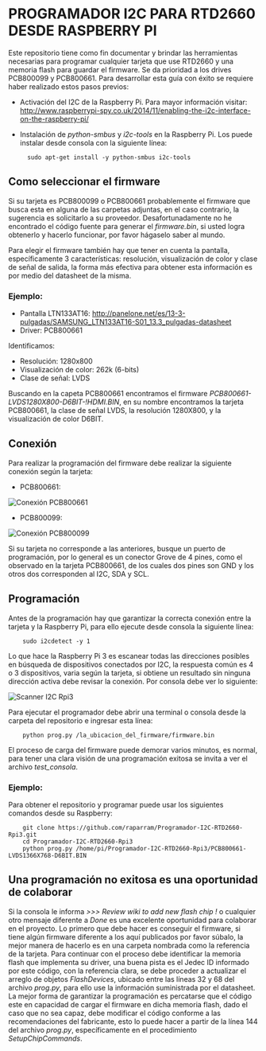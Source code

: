 # PROGRAMADOR I2C PARA RTD2660 DESDE RASPBERRY PI
Este repositorio tiene como fin documentar y brindar las herramientas necesarias para programar cualquier tarjeta que use RTD2660 y una memoria flash para guardar el firmware. Se da prioridad a los drives PCB800099 y PCB800661. Para desarrollar esta guía con éxito se requiere haber realizado estos pasos previos:

* Activación del I2C de la Raspberry Pi. Para mayor información visitar: http://www.raspberrypi-spy.co.uk/2014/11/enabling-the-i2c-interface-on-the-raspberry-pi/

* Instalación de *python-smbus* y *i2c-tools* en la Raspberry Pi. Los puede instalar desde consola con la siguiente línea:
                  
        sudo apt-get install -y python-smbus i2c-tools

## Como seleccionar el firmware
Si su tarjeta es PCB800099 o PCB800661 probablemente el firmware que busca esta en alguna de las carpetas adjuntas, en el caso contrario, la sugerencia es solicitarlo a su proveedor. Desafortunadamente no he encontrado el código fuente para generar el *firmware.bin*, si usted logra obtenerlo y hacerlo funcionar, por favor hágaselo saber al mundo.

Para elegir el firmware también hay que tener en cuenta la pantalla, específicamente 3 características: resolución, visualización de color y clase de señal de salida, la forma más efectiva para obtener esta información es por medio del datasheet de la misma.

### Ejemplo:
* Pantalla LTN133AT16: http://panelone.net/es/13-3-pulgadas/SAMSUNG_LTN133AT16-S01_13.3_pulgadas-datasheet
* Driver: PCB800661

Identificamos:
* Resolución: 1280x800
* Visualización de color: 262k (6-bits)
* Clase de señal: LVDS

Buscando en la capeta PCB800661 encontramos el firmware *PCB800661-LVDS1280X800-D6BIT-!HDMI.BIN*, en su nombre encontramos la tarjeta PCB800661, la clase de señal LVDS, la resolución 1280X800, y la visualización de color D6BIT.

## Conexión 
Para realizar la programación del firmware debe realizar la siguiente conexión según la tarjeta:

* PCB800661:

![Conexión PCB800661](http://fotos.subefotos.com/d37b84e64cd67339c8d47c0f1d33d8cao.jpg)

* PCB800099:

![Conexión PCB800099](https://fotos.subefotos.com/5064c26c82d775459a9efa73a730a35do.png)

Si su tarjeta no corresponde a las anteriores, busque un puerto de programación, por lo general es un conector Grove de 4 pines, como el observado en la tarjeta PCB800661, de los cuales dos pines son GND y los otros dos corresponden al I2C, SDA y SCL.

## Programación
Antes de la programación hay que garantizar la correcta conexión entre la tarjeta y la Raspberry Pi, para ello ejecute desde consola la siguiente línea:

        sudo i2cdetect -y 1
        
Lo que hace la Raspberry Pi 3 es escanear todas las direcciones posibles en búsqueda de dispositivos conectados por I2C, la respuesta común es 4 o 3 dispositivos, varia según la tarjeta, si obtiene un resultado sin ninguna dirección activa debe revisar la conexión. Por consola debe ver lo siguiente:

![Scanner I2C Rpi3](https://fotos.subefotos.com/6994d725f236ee50a16930f3206dc05co.png)

Para ejecutar el programador debe abrir una terminal o consola desde la carpeta del repositorio e ingresar esta línea:

        python prog.py /la_ubicacion_del_firmware/firmware.bin

El proceso de carga del firmware puede demorar varios minutos, es normal, para tener una clara visión de una programación exitosa se invita a ver el archivo *test_consola*. 

### Ejemplo:
Para obtener el repositorio y programar puede usar los siguientes comandos desde su Raspberry:

        git clone https://github.com/raparram/Programador-I2C-RTD2660-Rpi3.git
        cd Programador-I2C-RTD2660-Rpi3
        python prog.py /home/pi/Programador-I2C-RTD2660-Rpi3/PCB800661-LVDS1366X768-D6BIT.BIN
       
## Una programación no exitosa es una oportunidad de colaborar
Si la consola le informa *>>> Review wiki to add new flash chip !* o cualquier otro mensaje diferente a *Done* es una excelente oportunidad para colaborar en el proyecto. Lo primero que debe hacer es conseguir el firmware, si tiene algún firmware diferente a los aquí publicados por favor súbalo, la mejor manera de hacerlo es en una carpeta nombrada como la referencia de la tarjeta. Para continuar con el proceso debe identificar la memoria flash que implementa su driver, una buena pista es el Jedec ID informado por este código, con la referencia clara, se debe proceder a actualizar el arreglo de objetos *FlashDevices*, ubicado entre las líneas 32 y 68 del archivo *prog.py*, para ello use la información suministrada por el datasheet. La mejor forma de garantizar la programación es percatarse que el código este en capacidad de cargar el firmware en dicha memoria flash, dado el caso que no sea capaz, debe modificar el código conforme a las recomendaciones del fabricante, esto lo puede hacer a partir de la línea 144 del archivo *prog.py*, específicamente en el procedimiento *SetupChipCommands*.
